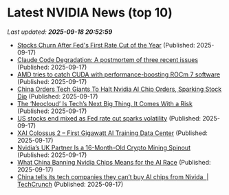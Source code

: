# Latest NVIDIA News (top 10)
_Last updated: **2025-09-18 20:52:59**_

- [Stocks Churn After Fed's First Rate Cut of the Year](https://www.newser.com/story/375395/stocks-churn-after-feds-first-rate-cut-of-the-year.html) (Published: 2025-09-17)
- [Claude Code Degradation: A postmortem of three recent issues](https://www.anthropic.com/engineering/a-postmortem-of-three-recent-issues) (Published: 2025-09-17)
- [AMD tries to catch CUDA with performance-boosting ROCm 7 software](https://www.theregister.com/2025/09/17/amd_rocm_7_chases_nvidia_cuda/) (Published: 2025-09-17)
- [China Orders Tech Giants To Halt Nvidia AI Chip Orders, Sparking Stock Dip](https://dallasexpress.com/business-markets/china-orders-tech-giants-to-halt-nvidia-ai-chip-orders-sparking-stock-dip/) (Published: 2025-09-17)
- [The ‘Neocloud’ Is Tech’s Next Big Thing. It Comes With a Risk](https://biztoc.com/x/bff8df6aaf0a1833) (Published: 2025-09-17)
- [US stocks end mixed as Fed rate cut sparks volatility](https://www.digitaljournal.com/world/us-stocks-end-mixed-as-fed-rate-cut-sparks-volatility/article) (Published: 2025-09-17)
- [XAI Colossus 2 – First Gigawatt AI Training Data Center](https://www.nextbigfuture.com/2025/09/xai-colossus-2-first-gigawatt-ai-training-data-center.html) (Published: 2025-09-17)
- [Nvidia’s UK Partner Is a 16-Month-Old Crypto Mining Spinout](https://financialpost.com/pmn/business-pmn/nvidias-uk-partner-is-a-16-month-old-crypto-mining-spinout) (Published: 2025-09-17)
- [What China Banning Nvidia Chips Means for the AI Race](https://decrypt.co/340038/china-ban-nvidia-chips-means-ai-race) (Published: 2025-09-17)
- [China tells its tech companies they can’t buy AI chips from Nivida  | TechCrunch](https://techcrunch.com/2025/09/17/china-tells-its-tech-companies-they-cant-buy-ai-chips-from-nivida/) (Published: 2025-09-17)
